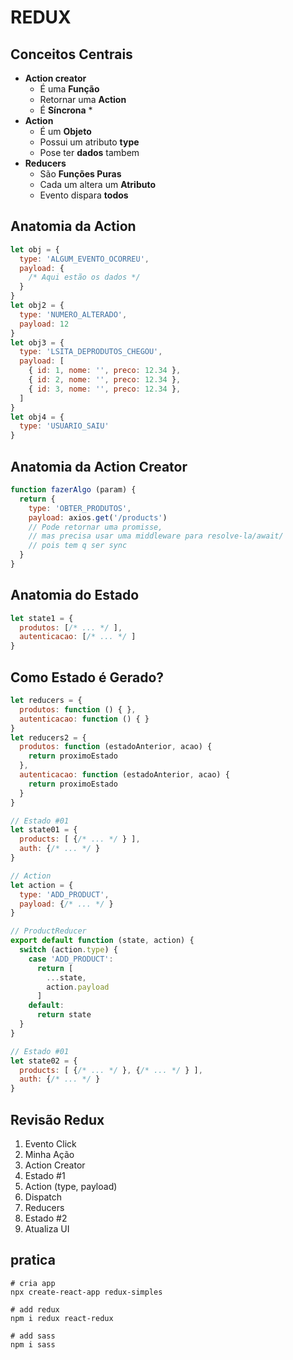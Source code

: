 # REDUX

## Conceitos Centrais

- **Action creator**
  - É uma **Função**
  - Retornar uma **Action**
  - É **Síncrona** *
- **Action**
  - É um **Objeto**
  - Possui um atributo **type**
  - Pose ter **dados** tambem
- **Reducers**
  - São **Funções Puras**
  - Cada um altera um **Atributo**
  - Evento dispara **todos**

## Anatomia da Action

````js
let obj = {
  type: 'ALGUM_EVENTO_OCORREU',
  payload: {
    /* Aqui estão os dados */
  }
}
let obj2 = {
  type: 'NUMERO_ALTERADO',
  payload: 12
}
let obj3 = {
  type: 'LSITA_DEPRODUTOS_CHEGOU',
  payload: [
    { id: 1, nome: '', preco: 12.34 },
    { id: 2, nome: '', preco: 12.34 },
    { id: 3, nome: '', preco: 12.34 },
  ]
}
let obj4 = {
  type: 'USUARIO_SAIU'
}
````

## Anatomia da Action Creator

````js
function fazerAlgo (param) {
  return {
    type: 'OBTER_PRODUTOS',
    payload: axios.get('/products')
    // Pode retornar uma promisse,
    // mas precisa usar uma middleware para resolve-la/await/
    // pois tem q ser sync
  }
}
````

## Anatomia do Estado

````js
let state1 = {
  produtos: [/* ... */ ],
  autenticacao: [/* ... */ ]
}
````

## Como Estado é Gerado?

````js
let reducers = {
  produtos: function () { },
  autenticacao: function () { }
}
let reducers2 = {
  produtos: function (estadoAnterior, acao) {
    return proximoEstado
  },
  autenticacao: function (estadoAnterior, acao) {
    return proximoEstado
  }
}
````

````js
// Estado #01
let state01 = {
  products: [ {/* ... */ } ],
  auth: {/* ... */ }
}

// Action
let action = {
  type: 'ADD_PRODUCT',
  payload: {/* ... */ }
}

// ProductReducer
export default function (state, action) {
  switch (action.type) {
    case 'ADD_PRODUCT':
      return [
        ...state,
        action.payload
      ]
    default:
      return state
  }
}

// Estado #01
let state02 = {
  products: [ {/* ... */ }, {/* ... */ } ],
  auth: {/* ... */ }
}
````

## Revisão Redux

1. Evento Click
2. Minha Ação
3. Action Creator
4. Estado #1
5. Action (type, payload)
6. Dispatch
7. Reducers
8. Estado #2
9. Atualiza UI

## pratica

````shell
# cria app
npx create-react-app redux-simples

# add redux
npm i redux react-redux

# add sass
npm i sass
````

